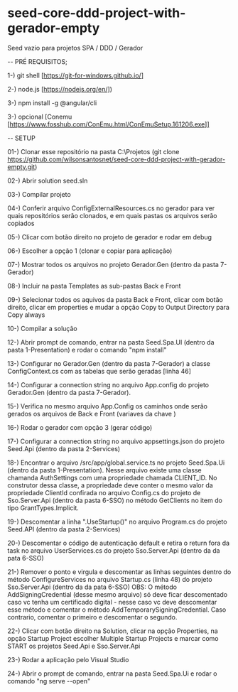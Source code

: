 # seed-core-ddd-project-with-gerador-empty
Seed vazio para projetos  SPA / DDD / Gerador

-- PRÉ REQUISITOS;

1-) git shell [https://git-for-windows.github.io/]

2-) node.js [https://nodejs.org/en/])

3-) npm install -g @angular/cli

3-) opcional [Conemu [https://www.fosshub.com/ConEmu.html/ConEmuSetup.161206.exe]]




-- SETUP

01-) Clonar esse repositório na pasta C:\Projetos (git clone https://github.com/wilsonsantosnet/seed-core-ddd-project-with-gerador-empty.git)

02-) Abrir solution seed.sln

03-) Compilar projeto

04-) Conferir arquivo ConfigExternalResources.cs no gerador para ver quais repositórios serão clonados, e em quais pastas os arquivos serão copiados

05-) Clicar com botão direito no projeto de gerador e rodar em debug

06-) Escolher a opção 1 (clonar e copiar para aplicação)

07-) Mostrar todos os arquivos no projeto Gerador.Gen (dentro da pasta 7-Gerador)

08-) Incluir na pasta Templates as sub-pastas Back e Front

09-) Selecionar todos os aquivos da pasta Back e Front, clicar com botão direito, clicar em properties e mudar a opção Copy to Output Directory para Copy always

10-) Compilar a solução

12-) Abrir prompt de comando, entrar na pasta Seed.Spa.UI (dentro da pasta 1-Presentation) e rodar o comando "npm install"

13-) Configurar no Gerador.Gen (dentro da pasta 7-Gerador) a classe ConfigContext.cs com as tabelas que serão geradas [linha 46]

14-) Configurar a connection string no arquivo App.config do projeto Gerador.Gen (dentro da pasta 7-Gerador).

15-) Verifica no mesmo arquivo App.Config os caminhos onde serão gerados os arquivos de Back e Front (variaves da chave <appSettings>)

16-) Rodar o gerador com opção 3 (gerar código)

17-) Configurar a connection string no arquivo appsettings.json do projeto Seed.Api (dentro da pasta 2-Services)

18-) Encontrar o arquivo /src/app/global.service.ts no projeto Seed.Spa.Ui (dentro da pasta 1-Presentation). Nesse arquivo existe uma classe chamanda AuthSettings com uma propriedade chamada CLIENT_ID. No construtor dessa classe, a propriedade deve conter o mesmo valor  da propriedade ClientId confirada no arquivo Config.cs do projeto de Sso.Server.Api (dentro da pasta 6-SSO) no método GetClients no item do tipo GrantTypes.Implicit.

19-) Descomentar a linha ".UseStartup<Startup>()" no arquivo Program.cs do projeto Seed.API (dentro da pasta 2-Services)

20-) Descomentar o código de autenticação default e retira o return fora da task no arquivo UserServices.cs do projeto Sso.Server.Api (dentro da da pata 6-SSO)

21-) Remover o ponto e virgula e descomentar as linhas seguintes dentro do método ConfigureServices no arquivo Startup.cs (linha 48) do projeto Sso.Server.Api (dentro da da pata 6-SSO) 
OBS: O método AddSigningCredential (desse mesmo arquivo) só deve ficar descomentado caso vc tenha um certificado digital - nesse caso vc deve descomentar esse método e comentar o método AddTemporarySigningCredential. Caso contrario, comentar o primeiro e descomentar o segundo.

22-) Clicar com botão direito na Solution, clicar na opção Properties, na opção Startup Project escolher Multiple Startup Projects e marcar como START os projetos Seed.Api e Sso.Server.Api

23-) Rodar a aplicação pelo Visual Studio

24-) Abrir o prompt de comando, entrar na pasta Seed.Spa.Ui e rodar o comando "ng serve --open"

